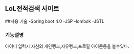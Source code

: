 
## LoL전적검색 사이트
##사용 기술
-Spring boot 4.0
-JSP
-lombok
-JSTL

### 기능설명
아이디 입력시 자신의 개인랭크,자유랭크,프로필 아이콘등을 볼수있다.

